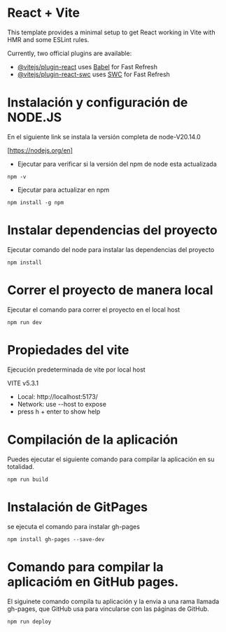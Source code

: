 # React + Vite

This template provides a minimal setup to get React working in Vite with HMR and some ESLint rules.

Currently, two official plugins are available:

- [@vitejs/plugin-react](https://github.com/vitejs/vite-plugin-react/blob/main/packages/plugin-react/README.md) uses [Babel](https://babeljs.io/) for Fast Refresh
- [@vitejs/plugin-react-swc](https://github.com/vitejs/vite-plugin-react-swc) uses [SWC](https://swc.rs/) for Fast Refresh


# Instalación y configuración de NODE.JS
En el siguiente link se instala la versión completa de node-V20.14.0

[https://nodejs.org/en]

- Ejecutar para verificar si la versión del npm de node esta actualizada
```
npm -v
```

- Ejecutar para actualizar en npm
```
npm install -g npm 
```

# Instalar dependencias del proyecto
Ejecutar comando del node para instalar las dependencias del proyecto

```
npm install
```

# Correr el proyecto de manera local

Ejecutar el comando para correr el proyecto en el local host

```
npm run dev
```

# Propiedades del vite

Ejecución predeterminada de vite por local host

VITE v5.3.1  

- Local:   http://localhost:5173/
- Network: use --host to expose
- press h + enter to show help


# Compilación de la aplicación
Puedes ejecutar el siguiente comando para compilar la aplicación en su totalidad.

```
npm run build
```

# Instalación de GitPages
se ejecuta el comando para instalar gh-pages

```
npm install gh-pages --save-dev
```

# Comando para compilar la aplicacióm en GitHub pages.
El siguinete comando compila tu aplicación y la envia a una rama llamada gh-pages, que GitHub usa para vincularse con las páginas de GitHub.

```
npm run deploy
```